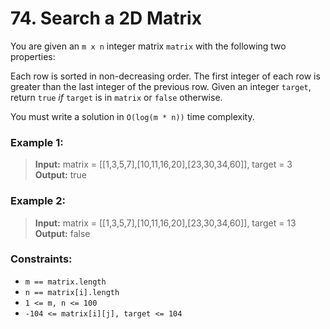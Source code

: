 # 74. Search a 2D Matrix

You are given an `m x n` integer matrix `matrix` with the following two properties:

Each row is sorted in non-decreasing order.
The first integer of each row is greater than the last integer of the previous row.
Given an integer `target`, return `true` *if* `target` is in `matrix` or `false` otherwise.

You must write a solution in `O(log(m * n))` time complexity.


### Example 1:

> **Input:** matrix = [[1,3,5,7],[10,11,16,20],[23,30,34,60]], target = 3
> **Output:** true

### Example 2:

> **Input:** matrix = [[1,3,5,7],[10,11,16,20],[23,30,34,60]], target = 13
> **Output:** false

### Constraints:

- `m == matrix.length`
- `n == matrix[i].length`
- `1 <= m, n <= 100`
- `-104 <= matrix[i][j], target <= 104`